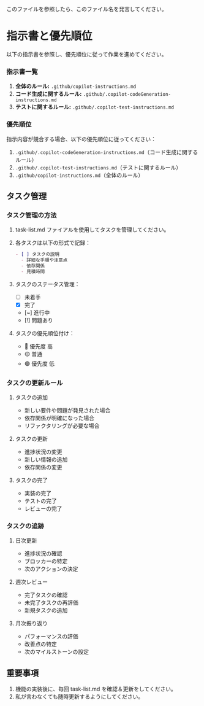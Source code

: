 このファイルを参照したら、このファイル名を発言してください。

# 指示書と優先順位

以下の指示書を参照し、優先順位に従って作業を進めてください。

### 指示書一覧
1. **全体のルール:** `.github/copilot-instructions.md`
2. **コード生成に関するルール:** `.github/.copilot-codeGeneration-instructions.md`
3. **テストに関するルール:** `.github/.copilot-test-instructions.md`

### 優先順位
指示内容が競合する場合、以下の優先順位に従ってください：
1. `.github/.copilot-codeGeneration-instructions.md`（コード生成に関するルール）
2. `.github/.copilot-test-instructions.md`（テストに関するルール）
3. `.github/copilot-instructions.md`（全体のルール）



## タスク管理

### タスク管理の方法

1. task-list.md ファイアルを使用してタスクを管理してください。
2. 各タスクは以下の形式で記録：

   ```markdown
   - [ ] タスクの説明
     - 詳細な手順や注意点
     - 依存関係
     - 見積時間

   ```

3. タスクのステータス管理：

   - [ ] 未着手
   - [x] 完了
   - [~] 進行中
   - [!] 問題あり

4. タスクの優先順位付け：
   - 🔴 優先度 高
   - 🟡 普通
   - 🟢 優先度 低

### タスクの更新ルール

1. タスクの追加

   - 新しい要件や問題が発見された場合
   - 依存関係が明確になった場合
   - リファクタリングが必要な場合

2. タスクの更新

   - 進捗状況の変更
   - 新しい情報の追加
   - 依存関係の変更

3. タスクの完了
   - 実装の完了
   - テストの完了
   - レビューの完了

### タスクの追跡

1. 日次更新

   - 進捗状況の確認
   - ブロッカーの特定
   - 次のアクションの決定

2. 週次レビュー

   - 完了タスクの確認
   - 未完了タスクの再評価
   - 新規タスクの追加

3. 月次振り返り
   - パフォーマンスの評価
   - 改善点の特定
   - 次のマイルストーンの設定

## 重要事項

1. 機能の実装後に、毎回 task-list.md を確認＆更新をしてください。
2. 私が言わなくても随時更新するようにしてください。
